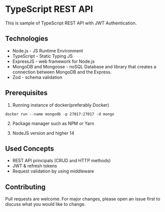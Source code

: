 # TypeScript REST API
This is sample of TypeScript REST API with JWT Authentication.

## Technologies
* Node.js - JS Runtime Environment
* TypeScript - Static Typing JS
* ExpressJS - web framework for Node.js
* MongoDB and Mongoose - noSQL Database and library that creates a connection between MongoDB and the Express.
* Zod - schema validation

## Prerequisites
1. Running instance of docker(preferably Docker)
```docker
docker run --name mongodb -p 27017:27017 -d mongo
```
2. Package manager such as NPM or Yarn

3. NodeJS version and higher 14
## Used Concepts
* REST API principals (CRUD and HTTP methods)
* JWT & refresh tokens
* Request validation by using middleware
## Contributing
Pull requests are welcome. For major changes, please open an issue first to discuss what you would like to change.



